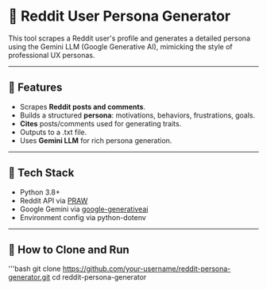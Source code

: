 # 🧠 Reddit User Persona Generator

This tool scrapes a Reddit user's profile and generates a detailed persona using the Gemini LLM (Google Generative AI), mimicking the style of professional UX personas.

---

## 📌 Features

- Scrapes **Reddit posts and comments**.
- Builds a structured **persona**: motivations, behaviors, frustrations, goals.
- **Cites** posts/comments used for generating traits.
- Outputs to a .txt file.
- Uses **Gemini LLM** for rich persona generation.

---

## 🔧 Tech Stack

- Python 3.8+
- Reddit API via [PRAW](https://praw.readthedocs.io)
- Google Gemini via [google-generativeai](https://pypi.org/project/google-generativeai/)
- Environment config via python-dotenv

---

## 🚀 How to Clone and Run

'''bash
git clone https://github.com/your-username/reddit-persona-generator.git
cd reddit-persona-generator
